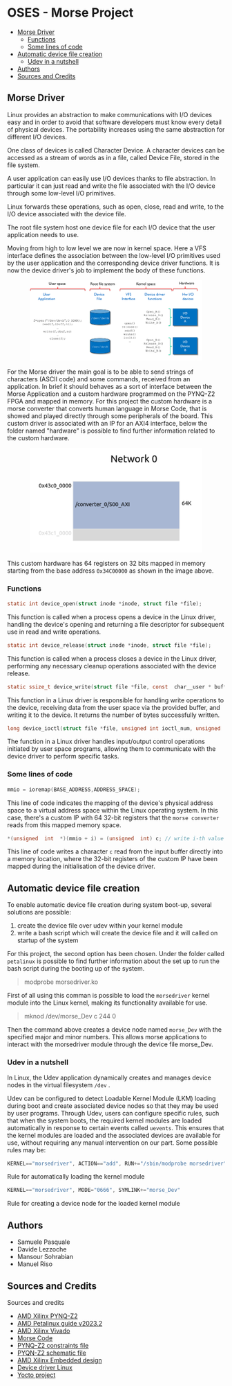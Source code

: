 # OSES - Morse Project
- [Morse Driver](#titolo-1) 
	- [Functions](#titolo-2) 
	- [Some lines of code](#titolo-3)
- [Automatic device file creation](#titolo-4) 
	- [Udev in a nutshell](#titolo-5)
- [Authors](#titolo-6)
- [Sources and Credits](#titolo-7)

<a name="titolo-1"></a>
## Morse Driver
Linux provides an abstraction to make communications with I/O devices easy and in order to avoid that software developers must know every detail of physical devices. The portability increases using the same abstraction for different I/O devices. 

One class of devices is called Character Device. A character devices can be accessed as a stream of words as in a file, called Device File, stored in the file system. 

A user application can easily use I/O devices thanks to file abstraction. In particular it can just read and write the file associated with the I/O device through some low-level I/O primitives. 

Linux forwards these operations, such as open, close, read and write, to the I/O device associated with the device file.

The root file system host one device file for each I/O device that the user application needs to use.

Moving from high to low level we are now in kernel space. Here a VFS interface defines the association between the low-level I/O primitives used by the user application and the corresponding device driver functions. It is now the device driver's job to implement the body of these functions. 


<div align="center">
 <img src="../Images/image_levels_drivers.jpeg" width="400">
</div>

For the Morse driver the main goal is to be able to send strings of characters (ASCII code) and some commands, received from an application. In brief it should behaves as a sort of interface between the Morse Application and a custom hardware programmed on the PYNQ-Z2 FPGA and mapped in memory. 
For this project the custom hardware is a morse converter that converts human language in Morse Code, that is showed and played directly through some peripherals of the board. 
This custom driver is associated with an IP for an AXI4 interface, below the folder named "hardware" is possible to find further information related to the custom hardware.

<div align="center">
 <img src="../Images/image_mapping.png" width="400">
</div>

This custom hardware has 64 registers on 32 bits mapped in memory starting from the base address `0x34C00000` as shown in the image above.

<a name="titolo-2"></a>
### Functions

```c
static int device_open(struct inode *inode, struct file *file);
```
This function is called when a process opens a device in the Linux driver, handling the device's opening and returning a file descriptor for subsequent use in read and write operations.

```c
static int device_release(struct inode *inode, struct file *file);
```
This function is called when a process closes a device in the Linux driver, performing any necessary cleanup operations associated with the device release.

```c
static ssize_t device_write(struct file *file, const  char__user * buffer, size_t length, loff_t *offset);
```
This function in a Linux driver is responsible for handling write operations to the device, receiving data from the user space via the provided buffer, and writing it to the device. It returns the number of bytes successfully written.

```c
long device_ioctl(struct file *file, unsigned int ioctl_num, unsigned  long ioctl_param);
```
The function in a Linux driver handles input/output control operations initiated by user space programs, allowing them to communicate with the device driver to perform specific tasks.

<a name="titolo-3"></a>
### Some lines of code
```c
mmio = ioremap(BASE_ADDRESS,ADDRESS_SPACE);
```
This line of code indicates the mapping of the device's physical address space to a virtual address space within the Linux operating system. In this case, there's a custom IP with 64 32-bit registers that the ```morse converter``` reads from this mapped memory space.

```c
*(unsigned  int  *)(mmio + i) = (unsigned  int) c; // write i-th value
```
This line of code writes a character ```c``` read from the input buffer directly into a memory location, where the 32-bit registers of the custom IP have been mapped during the initialisation of the device driver.

<a name="titolo-4"></a>
## Automatic device file creation
To enable automatic device file creation during system boot-up, several solutions are possible:

1.  create the device file over udev within your kernel module
2.  write a bash script which will create the device file and it will called on startup of the system

For this project, the second option has been chosen. Under the folder called ```petalinux``` is possible to find further information about the set up to run the bash script during the booting up of the system.

> modprobe morsedriver.ko

First of all using this comman is possible to load the ```morsedriver``` kernel module into the Linux kernel, making its functionality available for use.

 
> mknod /dev/morse_Dev c 244 0

Then the command above creates a device node named ```morse_Dev``` with the specified major and minor numbers. This allows morse applications to interact with the morsedriver module through the device file morse_Dev.

<a name="titolo-5"></a>
### Udev in a nutshell
In Linux, the Udev application dynamically creates and manages device nodes in the virtual filesystem ```/dev``` .

 Udev can be configured to detect Loadable Kernel Module (LKM) loading during boot and create associated device nodes so that they may be used by user programs. Through Udev, users can configure specific rules, such that when the system boots, the required kernel modules are loaded automatically in response to certain events called ```uevents```. This ensures that the kernel modules are loaded and the associated devices are available for use, without requiring any manual intervention on our part.
 Some possible rules may be:

```c
KERNEL=="morsedriver", ACTION=="add", RUN+="/sbin/modprobe morsedriver"
```
Rule for automatically loading the kernel module

```c
KERNEL=="morsedriver", MODE="0666", SYMLINK+="morse_Dev"
```
Rule for creating a device node for the loaded kernel module

<a name="titolo-6"></a>
## Authors
- Samuele Pasquale
- Davide Lezzoche
- Mansour Sohrabian
- Manuel Riso



<a name="titolo-7"></a>
## Sources and Credits
Sources and credits
- [AMD Xilinx PYNQ-Z2](https://www.xilinx.com/support/university/xup-boards/XUPPYNQ-Z2.html)
- [AMD Petalinux guide v2023.2](https://docs.xilinx.com/r/en-US/ug1144-petalinux-tools-reference-guide/Introduction)
- [AMD Xilinx Vivado](https://www.xilinx.com/products/design-tools/vivado.html)
- [Morse Code](https://it.wikipedia.org/wiki/Codice_Morse)
- [PYNQ-Z2 constraints file](https://github.com/Xilinx/PYNQ/blob/master/boards/Pynq-Z2/base/vivado/constraints/base.xdc)
- [PYQN-Z2 schematic file](https://dpoauwgwqsy2x.cloudfront.net/Download/TUL_PYNQ_Schematic_R12.pdf)
- [AMD Xilinx Embedded design](https://xilinx.github.io/Embedded-Design-Tutorials/docs/2022.2/build/html/index.html)
- [Device driver Linux](https://lwn.net/Kernel/LDD3/)
- [Yocto project](https://docs.yoctoproject.org)
